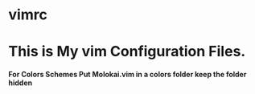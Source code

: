 # vimrc


<h1> This is My vim Configuration Files.

<h4>For Colors Schemes Put Molokai.vim in a colors folder keep the folder hidden
